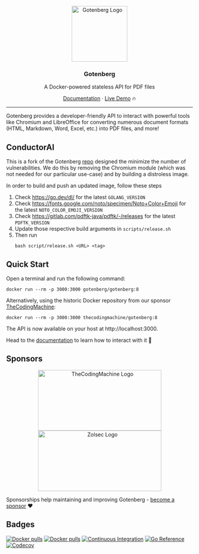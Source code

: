 <p align="center">
    <img src="https://user-images.githubusercontent.com/8983173/130322857-185831e2-f041-46eb-a17f-0a69d066c4e5.png" alt="Gotenberg Logo" width="150" height="150" />
    <h3 align="center">Gotenberg</h3>
    <p align="center">A Docker-powered stateless API for PDF files</p>
    <p align="center"><a href="https://gotenberg.dev/docs/getting-started/introduction">Documentation</a> &#183; <a href="https://gotenberg.dev/docs/getting-started/installation#live-demo-">Live Demo</a> 🔥</p>
</p>

---

Gotenberg provides a developer-friendly API to interact with powerful tools like Chromium and LibreOffice for converting 
numerous document formats (HTML, Markdown, Word, Excel, etc.) into PDF files, and more!

## ConductorAI

This is a fork of the Gotenberg [repo](https://github.com/gotenberg/gotenberg) designed the minimize the number of vulnerabilities. We do this by removing the Chromium module (which was not needed for our particular use-case) and by building a distroless image.

In order to build and push an updated image, follow these steps

1. Check https://go.dev/dl/ for the latest `GOLANG_VERSION`
2. Check https://fonts.google.com/noto/specimen/Noto+Color+Emoji for the latest `NOTO_COLOR_EMOJI_VERSION`
3. Check https://gitlab.com/pdftk-java/pdftk/-/releases for the latest `PDFTK_VERSION`
4. Update those respective build arguments in `scripts/release.sh`
5. Then run
    ```
    bash script/release.sh <URL> <tag>
    ```

## Quick Start

Open a terminal and run the following command:

```
docker run --rm -p 3000:3000 gotenberg/gotenberg:8
```

Alternatively, using the historic Docker repository from our sponsor [TheCodingMachine](https://www.thecodingmachine.com):

```
docker run --rm -p 3000:3000 thecodingmachine/gotenberg:8
```

The API is now available on your host at http://localhost:3000.

Head to the [documentation](https://gotenberg.dev/docs/getting-started/introduction) to learn how to interact with it 🚀

## Sponsors

<p align="center">
    <a href="https://thecodingmachine.com">
        <img src="https://user-images.githubusercontent.com/8983173/130324668-9d6e7b35-53a3-49c7-a574-38190d2bd6b0.png" alt="TheCodingMachine Logo" width="333" height="163" />
    </a>
    <a href="https://zolsec.com?utm_source=gotenberg_github&utm_medium=website" target="_blank">
        <img src="https://github.com/gotenberg/gotenberg/assets/8983173/707ccc97-a79b-4dcb-8fc8-6827366e5be3" alt="Zolsec Logo" width="333" height="163" />
    </a>
</p>

Sponsorships help maintaining and improving Gotenberg - [become a sponsor](https://github.com/sponsors/gulien) ❤️

## Badges

[![Docker pulls](https://img.shields.io/docker/pulls/gotenberg/gotenberg)](https://hub.docker.com/r/gotenberg/gotenberg)
[![Docker pulls](https://img.shields.io/docker/pulls/thecodingmachine/gotenberg)](https://hub.docker.com/r/thecodingmachine/gotenberg)
[![Continuous Integration](https://github.com/gotenberg/gotenberg/actions/workflows/continuous_integration.yml/badge.svg)](https://github.com/gotenberg/gotenberg/actions/workflows/continuous_integration.yml)
[![Go Reference](https://pkg.go.dev/badge/github.com/gotenberg/gotenberg.svg)](https://pkg.go.dev/github.com/gotenberg/gotenberg/v8)
[![Codecov](https://codecov.io/gh/gotenberg/gotenberg/branch/main/graph/badge.svg)](https://codecov.io/gh/gotenberg/gotenberg)
